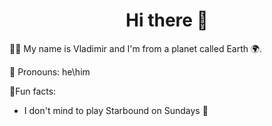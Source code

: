 <h1 align="center">Hi there 👋</h1>

🙋‍♂️ My name is Vladimir and I'm from a planet called Earth 🌍.

🤠 Pronouns: he\him

🎈Fun facts:
- I don't mind to play Starbound on Sundays 🚀

<!--
- 🔭 I’m currently working on ...
- 🌱 I’m currently learning ...
- 👯 I’m looking to collaborate on ...
- 🤔 I’m looking for help with ...
- 💬 Ask me about ...
- 📫 How to reach me: ...
- 
- ⚡ Fun fact: ...
-->
